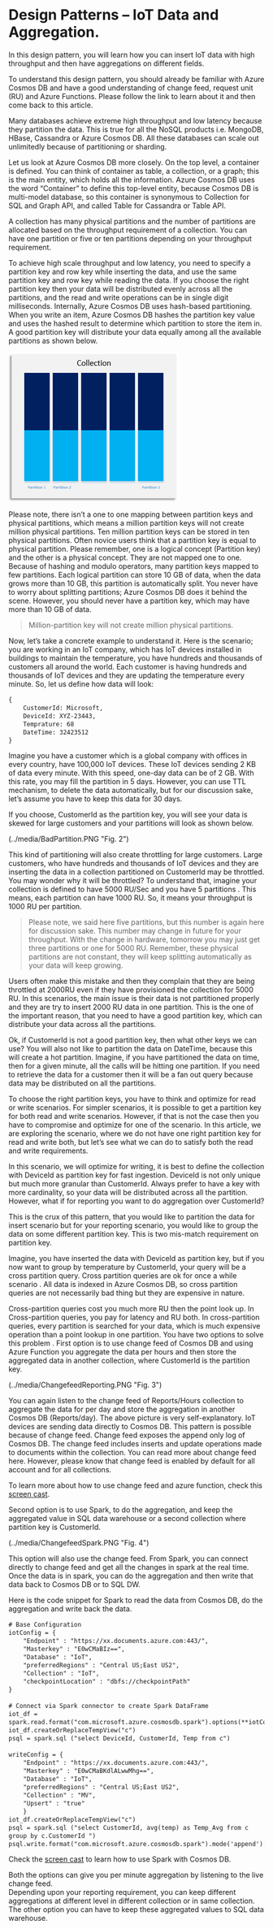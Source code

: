 # Design Patterns – IoT Data and Aggregation. 

In this design pattern, you will learn how you can insert IoT data with high throughput and then have aggregations on different fields. 

To understand this design pattern, you should already be familiar with Azure Cosmos DB and have a good understanding of change feed, request unit (RU) and Azure Functions. Please follow the link to learn about it and then come back to this article. 

Many databases achieve extreme high throughput and low latency because they partition the data. This is true for all the NoSQL products i.e. MongoDB, HBase, Cassandra or Azure Cosmos DB. All these databases can scale out unlimitedly because of partitioning or sharding.  

Let us look at Azure Cosmos DB more closely. On the top level, a container is defined. You can think of container as table, a collection, or a graph; this is the main entity, which holds all the information. Azure Cosmos DB uses the word “Container” to define this top-level entity, because Cosmos DB is multi-model database, so this container is synonymous to Collection for SQL and Graph API, and called Table for Cassandra or Table API.  

A collection has many physical partitions and the number of partitions are allocated based on the  throughput requirement  of a collection. You can have one partition or five or ten partitions depending on your throughput requirement. 

To achieve high scale throughput and low latency, you need to specify a partition key and row key while inserting the data, and use the same partition key and row key while reading the data. If you choose the right partition key then your data will be distributed evenly across all the partitions, and the read and write operations can be in single digit milliseconds. 
Internally, Azure Cosmos DB uses hash-based partitioning. When you write an item, Azure Cosmos DB hashes the partition key value and uses the hashed result to determine which partition to store the item in. A good partition key will distribute your data equally among all the available partitions as shown below. 

![Fig 1](../media/GoodPartition.PNG)

Please note, there isn’t a one to one mapping between partition keys and physical partitions, which means a million partition keys will not create million physical partitions. Ten million partition keys can be stored in ten physical partitions. Often novice users think that a partition key is equal to physical partition. Please remember, one is a logical concept (Partition key) and the other is a physical concept. They are not mapped one to one. Because of hashing and modulo operators, many partition keys mapped to few partitions. Each logical partition can store 10 GB of data, when the data grows more than 10 GB, this partition is automatically split. You never have to worry about splitting partitions; Azure Cosmos DB does it behind the scene. However, you should never have a partition key, which may have more than 10 GB of data.

>Million-partition key will not create million physical partitions.

Now, let’s take a concrete example to understand it. Here is the scenario; you are working in an IoT company, which has IoT devices installed in buildings to maintain the temperature, you have hundreds and thousands of customers all around the world. Each customer is having hundreds and thousands of IoT devices and they are updating the temperature every minute. So, let us define how data will look:

```
{   
    CustomerId: Microsoft,
    DeviceId: XYZ-23443,
    Temprature: 68
    DateTime: 32423512
}
```

Imagine you have a customer which is a global company with offices in every country, have 100,000 IoT devices. These IoT devices sending 2 KB of data every minute. With this speed, one-day data can be of 2 GB. With this rate, you may fill the partition in 5 days. However, you can use TTL mechanism, to delete the data automatically, but for our discussion sake, let’s assume you have to keep this data for 30 days.

If you choose, CustomerId as the partition key, you will see your data is skewed   for large customers and your partitions   will look as shown below. 

(../media/BadPartition.PNG "Fig. 2")

This kind of partitioning will also create throttling for large customers. Large customers, who have hundreds and thousands of IoT devices and they are inserting the data in a collection partitioned on CustomerId may be throttled.  You may wonder why it will be throttled? To understand that, imagine your collection is defined to have 5000 RU/Sec and you have 5  partitions  . This means, each partition can have 1000 RU. So, it means your throughput is 1000 RU per partition. 

>Please note, we said here five partitions, but this number is again here for discussion sake. This number may change in future for your throughput. With the change in hardware, tomorrow you may just get three partitions or one for 5000 RU. Remember, these physical partitions are not constant, they will keep splitting automatically as your data will keep growing.

Users often make this mistake and then they complain that they are being throttled at 2000RU even if they have provisioned the collection for 5000 RU.  In this scenarios, the main issue is their data is not partitioned properly and they are try to insert  2000 RU data in one partition. This is the one of the important reason, that you need to have a good partition key, which can distribute your data across all the partitions.

Ok, if CustomerId is not a good partition key, then what other keys we can use? You will also not like to partition the data on DateTime, because this will create a hot partition. Imagine, if you have partitioned the data on time, then for a given minute, all the calls will be hitting one partition.  If you need to retrieve the data for a customer then it will be a fan out query because data may be distributed on all the partitions.

To choose the right partition keys, you have to think and optimize for read or write scenarios. For simpler scenarios, it is possible to get a partition key for both read and write scenarios. However, if that is not the case then you have to compromise and optimize for one of the scenario. In this article, we are exploring the scenario, where we do not have one right partition key for read and write both, but let’s see what we can do to satisfy both the read and write requirements.

In this scenario, we will optimize for writing, it is best to define the collection with DeviceId as partition key for fast ingestion. DeviceId is not only unique   but much more granular than CustomerId.  Always prefer to have a key with more cardinality, so your data will be distributed  across all the partition. However, what if for reporting you want to do aggregation over CustomerId? 

This is the crux of this pattern, that you would like to partition the data for insert scenario but for your reporting scenario, you would like to group the data on some different partition key. This is two mis-match requirement on partition key.

Imagine, you have inserted the data with DeviceId as partition key, but if you now want to group by temperature by CustomerId, your query will be a cross partition query. Cross partition queries are ok for once a while scenario  . All data is indexed in Azure Cosmos DB, so cross partition queries are not necessarily bad thing but they are expensive in nature. 

Cross-partition queries cost you much more RU then the point look up. In Cross-partition queries, you pay for latency and RU both. In cross-partition queries, every partition is searched for your data, which is much expensive operation than a point lookup in one partition.
You have two options to solve this problem  . First option is to use change feed of Cosmos DB and using Azure Function you aggregate the data per hours and then store the aggregated data in another collection, where CustomerId is the partition key.  

(../media/ChangefeedReporting.PNG "Fig. 3")

You can again listen to the change feed of Reports/Hours collection to aggregate the data for per day and store the aggregation in another Cosmos DB (Reports/day). The above picture is very self-explanatory. IoT devices are sending data directly to Cosmos DB. This pattern is possible because of change feed. Change feed exposes the append only log of Cosmos DB. The change feed includes inserts and update operations made to documents within the collection. You can read more about change feed here. However, please know that change feed is enabled by default for all account and for all collections.

To learn more about how to use change feed and azure function, check this [screen cast](https://www.youtube.com/watch?v=iprndNsUeeg).

Second option is to use Spark, to do the aggregation, and keep the aggregated value in SQL data warehouse or a second collection where partition key is CustomerId. 

(../media/ChangefeedSpark.PNG "Fig. 4")

This option will also use the change feed. From Spark, you can connect directly to change feed and get all the changes in spark at the real time. Once the data is in spark, you can do the aggregation and then write that data back to Cosmos DB or to SQL DW. 

Here is the code snippet for Spark to read the data from Cosmos DB, do the aggregation and write back the data.

```
# Base Configuration
iotConfig = {
    "Endpoint" : "https://xx.documents.azure.com:443/",
    "Masterkey" : "E0wCMaBIz==",
    "Database" : "IoT",
    "preferredRegions" : "Central US;East US2",
    "Collection" : "IoT", 
    "checkpointLocation" : "dbfs://checkpointPath"
}

# Connect via Spark connector to create Spark DataFrame
iot_df = spark.read.format("com.microsoft.azure.cosmosdb.spark").options(**iotConfig).load()
iot_df.createOrReplaceTempView("c")
psql = spark.sql ("select DeviceId, CustomerId, Temp from c")
 
writeConfig = {
    "Endpoint" : "https://xx.documents.azure.com:443/",   
    "Masterkey" : "E0wCMaBKdlALwwMhg==",
    "Database" : "IoT",
    "preferredRegions" : "Central US;East US2",
    "Collection" : "MV", 
    "Upsert" : "true"
    }
iot_df.createOrReplaceTempView("c")
psql = spark.sql ("select CustomerId, avg(temp) as Temp_Avg from c group by c.CustomerId ")
psql.write.format("com.microsoft.azure.cosmosdb.spark").mode('append').options(**writeConfig).save()

```

Check the [screen cast](https://www.youtube.com/watch?v=P9Qz4pwKm_0&t=1559s) to learn how to use Spark with Cosmos DB.

Both the options can give you per minute aggregation by listening to the live change feed.  
Depending upon your reporting requirement, you can keep different aggregations at different level in different collection or in same collection. The other option you can have to keep these aggregated values to SQL data warehouse.  

